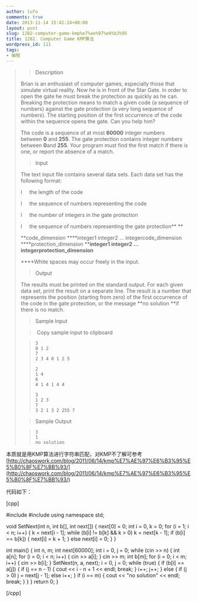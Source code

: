 ```yaml
---
author: lufo
comments: true
date: 2013-11-14 15:42:24+00:00
layout: post
slug: 1282-computer-game-kmp%e7%ae%97%e6%b3%95
title: 1282. Computer Game KMP算法
wordpress_id: 111
tags:
- 编程
---
```


<blockquote>

> 
> Description
> 
> 

> 
> 

Brian is an enthusiast of computer games, especially those that simulate virtual reality. Now he is in front of the Star Gate. In order to open the gate he must break the protection as quickly as he can. Breaking the protection means to match a given code (a sequence of numbers) against the gate protection (a very long sequence of numbers). The starting position of the first occurrence of the code within the sequence opens the gate. Can you help him?

The code is a sequence of at most **60000** integer numbers between **0** and **255**. The gate protection contains integer numbers between **0**and **255**. Your program must find the first match if there is one, or report the absence of a match.


> 
> 

> 
> Input
> 
> 

> 
> 

The text input file contains several data sets. Each data set has the following format:

l     the length of the code

l     the sequence of numbers representing the code

l     the number of integers in the gate protection

l     the sequence of numbers representing the gate protection** **

**code_dimension
****integer1 integer2 … integercode_dimension
****protection_dimension
****integer1 integer2 … integerprotection_dimension**

****White spaces may occur freely in the input.


> 
> 

> 
> Output
> 
> 

> 
> 

The results must be printed on the standard output. For each given data set, print the result on a separate line. The result is a number that represents the position (starting from zero) of the first occurrence of the code in the gate protection, or the message **no solution **if there is no match.


> 
> 

> 
> Sample Input
> 
> 

> 
>  Copy sample input to clipboard
> 
> 

> 
> 

>     
>     3
>     0 1 2
>     7
>     2 3 4 0 1 2 5
>     
>     2
>     1 4
>     6
>     4 1 4 1 4 4
>     
>     3
>     1 2 3
>     7
>     3 2 1 3 2 255 7
> 
> 

> 
> 

> 
> Sample Output
> 
> 

> 
> 

>     
>     3
>     1
>     no solution
> 
> 

> 
> </blockquote>


本质就是用KMP算法进行字符串匹配，对KMP不了解可参考[http://chaoswork.com/blog/2011/06/14/kmp%E7%AE%97%E6%B3%95%E5%B0%8F%E7%BB%93/](http://chaoswork.com/blog/2011/06/14/kmp%E7%AE%97%E6%B3%95%E5%B0%8F%E7%BB%93/)

代码如下：

[cpp]

#include <iostream>
#include <cstring>
using namespace std;

void SetNext(int n, int b[], int next[]) {
 next[0] = 0;
 int i = 0, k = 0;
 for (i = 1; i < n; i++) {
 k = next[i - 1];
 while (b[i] != b[k] && k > 0)
 k = next[k - 1];
 if (b[i] == b[k]) {
 next[i] = k + 1;
 } else
 next[i] = 0;
 }
}

int main() {
 int n, m;
 int next[60000];
 int i = 0, j = 0;
 while (cin >> n) {
 int a[n];
 for (i = 0; i < n; i++) {
 cin >> a[i];
 }
 cin >> m;
 int b[m];
 for (i = 0; i < m; i++) {
 cin >> b[i];
 }
 SetNext(n, a, next);
 i = 0, j = 0;
 while (true) {
 if (b[i] == a[j]) {
 if (j == n - 1) {
 cout << i - n + 1 << endl;
 break;
 }
 i++;
 j++;
 } else {
 if (j > 0)
 j = next[j - 1];
 else
 i++;
 }
 if (i == m) {
 cout << "no solution" << endl;
 break;
 }
 }
 }
 return 0;
}

[/cpp]

